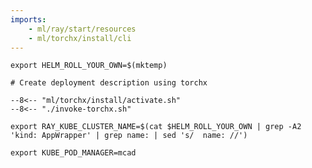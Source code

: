 ```yaml
---
imports:
    - ml/ray/start/resources
    - ml/torchx/install/cli
---
```


```shell
export HELM_ROLL_YOUR_OWN=$(mktemp)
```

```shell
# Create deployment description using torchx

--8<-- "ml/torchx/install/activate.sh"
--8<-- "./invoke-torchx.sh"
```

```shell
export RAY_KUBE_CLUSTER_NAME=$(cat $HELM_ROLL_YOUR_OWN | grep -A2 'kind: AppWrapper' | grep name: | sed 's/  name: //')
```

```shell
export KUBE_POD_MANAGER=mcad
```
